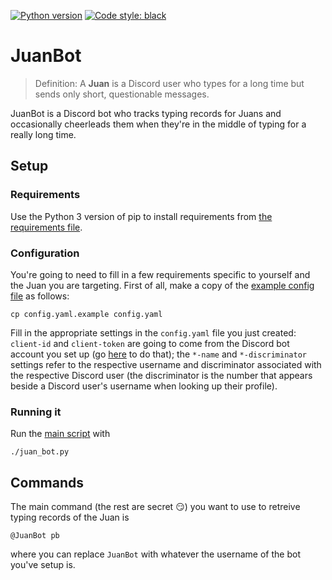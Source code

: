 [![Python version](https://img.shields.io/badge/python-3.5%20|%203.6%20|%203.7-blue.svg)](https://github.com/mwiens91/JuanBot)
[![Code style:
black](https://img.shields.io/badge/code%20style-black-000000.svg)](https://github.com/ambv/black)

# JuanBot

> Definition: A **Juan** is a Discord user who types for a long time but
> sends only short, questionable messages.

JuanBot is a Discord bot who tracks typing records for Juans and
occasionally cheerleads them when they're in the middle of typing for a
really long time.

## Setup

### Requirements

Use the Python 3 version of pip to install requirements from [the requirements file](requirements.txt).

### Configuration

You're going to need to fill in a few requirements specific to yourself
and the Juan you are targeting. First of all, make a copy of the
[example config file](config.yaml.example) as follows:

```
cp config.yaml.example config.yaml
```

Fill in the appropriate settings in the `config.yaml` file you just
created: `client-id` and `client-token` are going to come from the
Discord bot account you set up (go
[here](https://discordapp.com/developers/applications) to do that); the
`*-name` and `*-discriminator` settings refer to the respective username
and discriminator associated with the respective Discord user (the
discriminator is the number that appears beside a Discord user's
username when looking up their profile).

### Running it

Run the [main script](juan_bot.py) with

```
./juan_bot.py
```

## Commands

The main command (the rest are secret :smirk:) you want to use to
retreive typing records of the Juan is

```
@JuanBot pb
```

where you can replace `JuanBot` with whatever the username of the bot
you've setup is.
